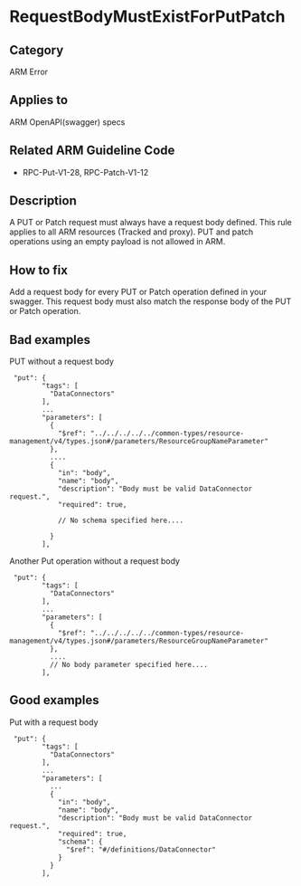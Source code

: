 # RequestBodyMustExistForPutPatch

## Category

ARM Error

## Applies to

ARM OpenAPI(swagger) specs


## Related ARM Guideline Code

- RPC-Put-V1-28, RPC-Patch-V1-12

## Description
A PUT or Patch request must always have a request body defined. This rule applies to all ARM resources (Tracked and proxy). PUT and patch operations using an empty payload is not allowed in ARM.

## How to fix

Add a request body for every PUT or Patch operation defined in your swagger. This request body must also match the response body of the PUT or Patch operation.

## Bad examples 

PUT without a request body

```json5
 "put": {
        "tags": [
          "DataConnectors"
        ],
        ...
        "parameters": [
          {
            "$ref": "../../../../../common-types/resource-management/v4/types.json#/parameters/ResourceGroupNameParameter"
          },
          ....
          {
            "in": "body",
            "name": "body",
            "description": "Body must be valid DataConnector request.",
            "required": true,
            
            // No schema specified here....
             
          }
        ],
```

Another Put operation without a request body

```json5
 "put": {
        "tags": [
          "DataConnectors"
        ],
        ...
        "parameters": [
          {
            "$ref": "../../../../../common-types/resource-management/v4/types.json#/parameters/ResourceGroupNameParameter"
          },
          ....
          // No body parameter specified here....
        ],
```

## Good examples

Put with a request body

```json5
 "put": {
        "tags": [
          "DataConnectors"
        ],
        ...
        "parameters": [
          ...
          {
            "in": "body",
            "name": "body",
            "description": "Body must be valid DataConnector request.",
            "required": true,
            "schema": {
              "$ref": "#/definitions/DataConnector"
            }
          }
        ],
```
